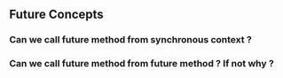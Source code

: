 ## Future Concepts

### Can we call future method from synchronous context ?
### Can we call future method from future method ? If not why ?
